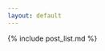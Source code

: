 ```yaml
---
layout: default
---
```

<section class="col-sm-9 content blogroll">
  {% include post_list.md %}
</section>
